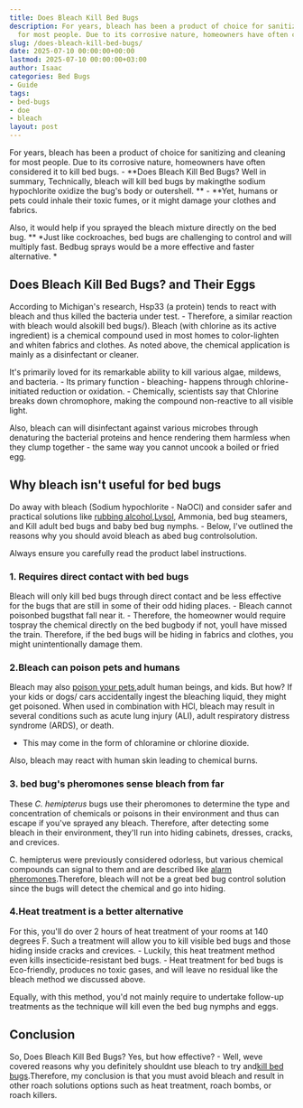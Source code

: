 ```yaml
---
title: Does Bleach Kill Bed Bugs
description: For years, bleach has been a product of choice for sanitizing and cleaning
  for most people. Due to its corrosive nature, homeowners have often considered it...
slug: /does-bleach-kill-bed-bugs/
date: 2025-07-10 00:00:00+00:00
lastmod: 2025-07-10 00:00:00+03:00
author: Isaac
categories: Bed Bugs
- Guide
tags:
- bed-bugs
- doe
- bleach
layout: post
---
```

For years, bleach has been a product of choice for sanitizing and cleaning for most people. Due to its corrosive nature, homeowners have often considered it to kill bed bugs. - **Does Bleach Kill Bed Bugs? Well in summary, Technically, bleach will kill bed bugs by makingthe sodium hypochlorite oxidize the bug's body or outershell. ** - **Yet, humans or pets could inhale their toxic fumes, or it might damage your clothes and fabrics.

Also, it would help if you sprayed the bleach mixture directly on the bed bug. ** *Just like cockroaches, bed bugs are challenging to control and will multiply fast. Bedbug sprays would be a more effective and faster alternative. *

##  Does Bleach Kill Bed Bugs? and Their Eggs

According to Michigan's research, Hsp33 (a protein) tends to react with bleach and thus killed the bacteria under test. - Therefore, a similar reaction with bleach would alsokill bed bugs/). Bleach (with chlorine as its active ingredient) is a chemical compound used in most homes to color-lighten and whiten fabrics and clothes. As noted above, the chemical application is mainly as a disinfectant or cleaner.

It's primarily loved for its remarkable ability to kill various algae, mildews, and bacteria. - Its primary function - bleaching- happens through chlorine-initiated reduction or oxidation. - Chemically, scientists say that Chlorine breaks down chromophore, making the compound non-reactive to all visible light.

Also, bleach can will disinfectant against various microbes through denaturing the bacterial proteins and hence rendering them harmless when they clump together - the same way you cannot uncook a boiled or fried egg.

##  Why bleach isn't useful for bed bugs

Do away with bleach (Sodium hypochlorite - NaOCl) and consider safer and practical solutions like [rubbing alcohol](https://pestpolicy.com/does-rubbing-alcohol-kill-bed-bugs/),[Lysol](https://pestpolicy.com/does-lysol-kill-bed-bugs/), Ammonia, bed bug steamers, and Kill adult bed bugs and baby bed bug nymphs. - Below, I've outlined the reasons why you should avoid bleach as abed bug controlsolution.

Always ensure you carefully read the product label instructions.

###  1. Requires direct contact with bed bugs

Bleach will only kill bed bugs through direct contact and be less effective for the bugs that are still in some of their odd hiding places. - Bleach cannot poisonbed bugsthat fall near it. - Therefore, the homeowner would require tospray the chemical directly on the bed bugbody if not, youll have missed the train. Therefore, if the bed bugs will be hiding in fabrics and clothes, you might unintentionally damage them.

###  2.Bleach can poison pets and humans

Bleach may also [poison your pets](https://www.petmd.com/dog/emergency/poisoning-toxicity/bleach-poisoning-pets-what-you-should-know),adult human beings, and kids. But how? If your kids or dogs/ cars accidentally ingest the bleaching liquid, they might get poisoned. When used in combination with HCl, bleach may result in several conditions such as acute lung injury (ALI), adult respiratory distress syndrome (ARDS), or death.

- This may come in the form of chloramine or chlorine dioxide.

Also, bleach may react with human skin leading to chemical burns.

###  3. bed bug's pheromones sense bleach from far

These *C. hemipterus* bugs use their pheromones to determine the type and concentration of chemicals or poisons in their environment and thus can escape if you've sprayed any bleach. Therefore, after detecting some bleach in their environment, they'll run into hiding cabinets, dresses, cracks, and crevices.

C. hemipterus were previously considered odorless, but various chemical compounds can signal to them and are described like [alarm pheromones](https://www.ncbi.nlm.nih.gov/pmc/articles/PMC3068171/).Therefore, bleach will not be a great bed bug control solution since the bugs will detect the chemical and go into hiding.

###  4.Heat treatment is a better alternative

For this, you'll do over 2 hours of heat treatment of your rooms at 140 degrees F. Such a treatment will allow you to kill visible bed bugs and those hiding inside cracks and crevices. - Luckily, this heat treatment method even kills insecticide-resistant bed bugs. - Heat treatment for bed bugs is Eco-friendly, produces no toxic gases, and will leave no residual like the bleach method we discussed above.

Equally, with this method, you'd not mainly require to undertake follow-up treatments as the technique will kill even the bed bug nymphs and eggs.

##  **Conclusion**

So, Does Bleach Kill Bed Bugs? Yes, but how effective? - Well, weve covered reasons why you definitely shouldnt use bleach to try and[kill bed bugs](https://pestpolicy.com/does-dryer-kill-bed-bugs/).Therefore, my conclusion is that you must avoid bleach and result in other roach solutions options such as heat treatment, roach bombs, or roach killers.